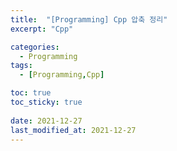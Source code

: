 ```yaml
---
title:  "[Programming] Cpp 압축 정리"
excerpt: "Cpp"

categories:
  - Programming
tags:
  - [Programming,Cpp]

toc: true
toc_sticky: true
 
date: 2021-12-27
last_modified_at: 2021-12-27
---
```



```cpp
```

```cpp
```

```cpp
```

```cpp
```

```cpp
```

```cpp
```

```cpp
```

```cpp
```

```cpp
```

```cpp
```

```cpp
```

```cpp
```

```cpp
```

```cpp
```

```cpp
```

```cpp
```